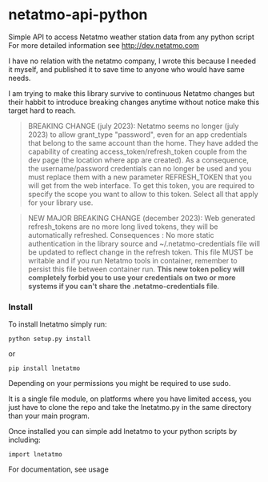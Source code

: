 netatmo-api-python
==================

Simple API to access Netatmo weather station data from any python script
For more detailed information see http://dev.netatmo.com

I have no relation with the netatmo company, I wrote this because I needed it myself,
and published it to save time to anyone who would have same needs.

I am trying to make this library survive to continuous Netatmo changes but their habbit to introduce breaking changes anytime without notice make this target hard to reach.

>BREAKING CHANGE (july 2023): Netatmo seems no longer (july 2023) to allow grant_type "password", even for an app credentials that belong to the same account than the home. They have added the capability of creating access_token/refresh_token couple from the dev page (the location where app are created). As a consequence, the username/password credentials can no longer be used and you must replace them with a new parameter REFRESH_TOKEN that you will get from the web interface. To get this token, you are required to specify the scope you want to allow to this token. Select all that apply for your library use.

>NEW MAJOR BREAKING CHANGE (december 2023): Web generated refresh_tokens are no more long lived tokens, they will be automatically refreshed. Consequences : No more static authentication in the library source and ~/.netatmo-credentials file will be updated to reflect change in the refresh token. This file MUST be writable and if you run Netatmo tools in container, remember to persist this file between container run. **This new token policy will completely forbid you to use your credentials on two or more systems if you can't share the .netatmo-credentials file**.

### Install ###

To install lnetatmo simply run:

    python setup.py install

  or

    pip install lnetatmo

Depending on your permissions you might be required to use sudo.

It is a single file module, on platforms where you have limited access, you just have to clone the repo and take the lnetatmo.py in the same directory than your main program.

Once installed you can simple add lnetatmo to your python scripts by including:

    import lnetatmo

For documentation, see usage
